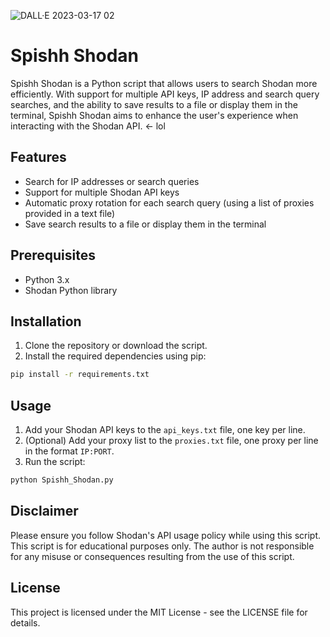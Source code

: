 ![DALL·E 2023-03-17 02](https://user-images.githubusercontent.com/87335420/226064489-aa81fa26-95d9-4fdb-a988-fe44345e2247.png)

# Spishh Shodan

Spishh Shodan is a Python script that allows users to search Shodan more efficiently. With support for multiple API keys, IP address and search query searches, and the ability to save results to a file or display them in the terminal, Spishh Shodan aims to enhance the user's experience when interacting with the Shodan API. <- lol

## Features

- Search for IP addresses or search queries
- Support for multiple Shodan API keys
- Automatic proxy rotation for each search query (using a list of proxies provided in a text file)
- Save search results to a file or display them in the terminal

## Prerequisites

- Python 3.x
- Shodan Python library

## Installation

1. Clone the repository or download the script.
2. Install the required dependencies using pip:

```bash
pip install -r requirements.txt
```
## Usage

1. Add your Shodan API keys to the `api_keys.txt` file, one key per line.
2. (Optional) Add your proxy list to the `proxies.txt` file, one proxy per line in the format `IP:PORT`.
3. Run the script:

```bash
python Spishh_Shodan.py
```
## Disclaimer
Please ensure you follow Shodan's API usage policy while using this script. This script is for educational purposes only. The author is not responsible for any misuse or consequences resulting from the use of this script.

## License
This project is licensed under the MIT License - see the LICENSE file for details.
